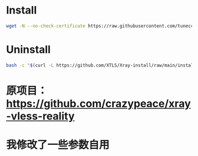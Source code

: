 

# Install

```bash
wget -N --no-check-certificate https://raw.githubusercontent.com/tunecc/xray-vless-reality/refs/heads/main/reality.sh && chmod +x reality.sh && ./reality.sh
```

# Uninstall
```bash
bash -c "$(curl -L https://github.com/XTLS/Xray-install/raw/main/install-release.sh)" @ remove --purge
```



# 原项目：https://github.com/crazypeace/xray-vless-reality

# 我修改了一些参数自用
